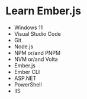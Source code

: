 # Learn Ember.js
+ Windows 11
+ Visual Studio Code
+ Git
+ Node.js
+ NPM or/and PNPM
+ NVM or/and Volta
+ Ember.js
+ Ember CLI
+ ASP.NET
+ PowerShell
+ IIS
